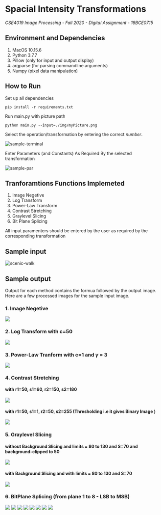 # Spacial Intensity Transformations

*CSE4019 Image Processing - Fall 2020 - Digital Assignment - 18BCE0715*

## Environment and Dependencies

1. MacOS 10.15.6
2. Python 3.7.7
3. Pillow (only for input and output display)
4. argparse (for parsing commandline arguments)
5. Numpy (pixel data manipulation)

## How to Run

Set up all dependencies

```
pip install -r requirements.txt
```

Run main.py with picture path

```
python main.py --input=./img/myPicture.png
```

Select the operation/transformation by entering the correct *number*.

![sample-terminal](./img/sample-input.png)

Enter Parameters (and Constants) As Required By the selected transformation

![sample-par](./img/sample-para.png)

## Tranforamtions Functions Implemeted

1. Image Negetive
2. Log Transform
3. Power-Law Transform
4. Contrast Stretching
5. Graylevel Slicing
6. Bit Plane Splicing

All input paramenters should be entered by the user as required by the corresponding transformation

## Sample input

![scenic-walk](./img/pic.png)

## Sample output

Output for each method contains the formua followed by the output image. Here are a few processed images for the sample input image.

### 1. Image Negetive
![](./img/output-readme/image-negetive-1.png)

### 2. Log Transform with c=50
![](./img/output-readme/image-log-1.png)

### 3. Power-Law Tranform with c=1 and $\gamma$	= 3

![](./img/output-readme/gamma-1.png)

### 4. Contrast Stretching

#### with  r1=50, s1=60, r2=150, s2=180

![](./img/output-readme/contrast-stretching-1.png)

#### with r1=50, s1=1, r2=50, s2=255 (Thresholding i.e it gives Binary Image )

![](./img/output-readme/conrast-stretching-2.png)

### 5. Graylevel Slicing

#### without Background Slicing and limits = 80 to 130 and S=70 and background-clipped to 50

![](./img/output-readme/graylevel-withoutbg.png)

#### with Background Slicing and with limits = 80 to 130 and S=70

![](./img/output-readme/graylevel-slicing-withbg.png)

### 6. BitPlane Splicing (from plane 1 to 8 - LSB to MSB)

![](./img/output-readme/bl1.png)
![](./img/output-readme/bl2.png)
![](./img/output-readme/bl3.png)
![](./img/output-readme/bl4.png)
![](./img/output-readme/bl5.png)
![](./img/output-readme/bl6.png)
![](./img/output-readme/bl7.png)
![](./img/output-readme/bl8.png)
